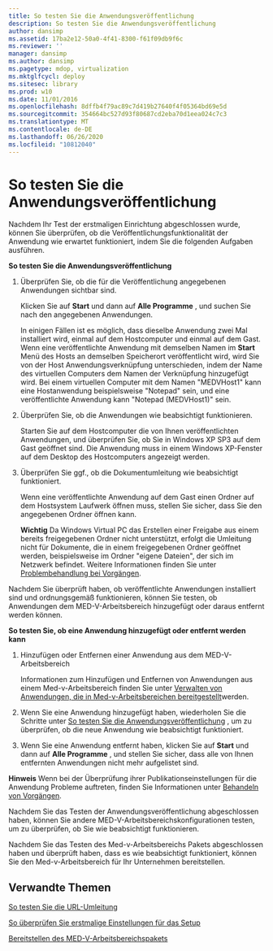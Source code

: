 ```yaml
---
title: So testen Sie die Anwendungsveröffentlichung
description: So testen Sie die Anwendungsveröffentlichung
author: dansimp
ms.assetid: 17ba2e12-50a0-4f41-8300-f61f09db9f6c
ms.reviewer: ''
manager: dansimp
ms.author: dansimp
ms.pagetype: mdop, virtualization
ms.mktglfcycl: deploy
ms.sitesec: library
ms.prod: w10
ms.date: 11/01/2016
ms.openlocfilehash: 8dffb4f79ac89c7d419b27640f4f05364bd69e5d
ms.sourcegitcommit: 354664bc527d93f80687cd2eba70d1eea024c7c3
ms.translationtype: MT
ms.contentlocale: de-DE
ms.lasthandoff: 06/26/2020
ms.locfileid: "10812040"
---
```

# So testen Sie die Anwendungsveröffentlichung


Nachdem Ihr Test der erstmaligen Einrichtung abgeschlossen wurde, können Sie überprüfen, ob die Veröffentlichungsfunktionalität der Anwendung wie erwartet funktioniert, indem Sie die folgenden Aufgaben ausführen.

<a href="" id="bkmk-apppub"></a>**So testen Sie die Anwendungsveröffentlichung**

1.  Überprüfen Sie, ob die für die Veröffentlichung angegebenen Anwendungen sichtbar sind.

    Klicken Sie auf **Start** und dann auf **Alle Programme** , und suchen Sie nach den angegebenen Anwendungen.

    In einigen Fällen ist es möglich, dass dieselbe Anwendung zwei Mal installiert wird, einmal auf dem Hostcomputer und einmal auf dem Gast. Wenn eine veröffentlichte Anwendung mit demselben Namen im **Start** Menü des Hosts an demselben Speicherort veröffentlicht wird, wird Sie von der Host Anwendungsverknüpfung unterschieden, indem der Name des virtuellen Computers dem Namen der Verknüpfung hinzugefügt wird. Bei einem virtuellen Computer mit dem Namen "MEDVHost1" kann eine Hostanwendung beispielsweise "Notepad" sein, und eine veröffentlichte Anwendung kann "Notepad (MEDVHost1)" sein.

2.  Überprüfen Sie, ob die Anwendungen wie beabsichtigt funktionieren.

    Starten Sie auf dem Hostcomputer die von Ihnen veröffentlichten Anwendungen, und überprüfen Sie, ob Sie in Windows XP SP3 auf dem Gast geöffnet sind. Die Anwendung muss in einem Windows XP-Fenster auf dem Desktop des Hostcomputers angezeigt werden.

3.  Überprüfen Sie ggf., ob die Dokumentumleitung wie beabsichtigt funktioniert.

    Wenn eine veröffentlichte Anwendung auf dem Gast einen Ordner auf dem Hostsystem Laufwerk öffnen muss, stellen Sie sicher, dass Sie den angegebenen Ordner öffnen kann.

    **Wichtig**  Da Windows Virtual PC das Erstellen einer Freigabe aus einem bereits freigegebenen Ordner nicht unterstützt, erfolgt die Umleitung nicht für Dokumente, die in einem freigegebenen Ordner geöffnet werden, beispielsweise im Ordner "eigene Dateien", der sich im Netzwerk befindet. Weitere Informationen finden Sie unter [Problembehandlung bei Vorgängen](operations-troubleshooting-medv2.md).

Nachdem Sie überprüft haben, ob veröffentlichte Anwendungen installiert sind und ordnungsgemäß funktionieren, können Sie testen, ob Anwendungen dem MED-V-Arbeitsbereich hinzugefügt oder daraus entfernt werden können.

**So testen Sie, ob eine Anwendung hinzugefügt oder entfernt werden kann**

1.  Hinzufügen oder Entfernen einer Anwendung aus dem MED-V-Arbeitsbereich

    Informationen zum Hinzufügen und Entfernen von Anwendungen aus einem Med-v-Arbeitsbereich finden Sie unter [Verwalten von Anwendungen, die in Med-v-Arbeitsbereichen bereitgestellt](managing-applications-deployed-to-med-v-workspaces.md)werden.

2.  Wenn Sie eine Anwendung hinzugefügt haben, wiederholen Sie die Schritte unter [So testen Sie die Anwendungsveröffentlichung](#bkmk-apppub) , um zu überprüfen, ob die neue Anwendung wie beabsichtigt funktioniert.

3.  Wenn Sie eine Anwendung entfernt haben, klicken Sie auf **Start** und dann auf **Alle Programme** , und stellen Sie sicher, dass alle von Ihnen entfernten Anwendungen nicht mehr aufgelistet sind.

**Hinweis**  Wenn bei der Überprüfung ihrer Publikationseinstellungen für die Anwendung Probleme auftreten, finden Sie Informationen unter [Behandeln von Vorgängen](operations-troubleshooting-medv2.md).

Nachdem Sie das Testen der Anwendungsveröffentlichung abgeschlossen haben, können Sie andere MED-V-Arbeitsbereichskonfigurationen testen, um zu überprüfen, ob Sie wie beabsichtigt funktionieren.

Nachdem Sie das Testen des Med-v-Arbeitsbereichs Pakets abgeschlossen haben und überprüft haben, dass es wie beabsichtigt funktioniert, können Sie den Med-v-Arbeitsbereich für Ihr Unternehmen bereitstellen.

## Verwandte Themen

[So testen Sie die URL-Umleitung](how-to-test-url-redirection.md)

[So überprüfen Sie erstmalige Einstellungen für das Setup](how-to-verify-first-time-setup-settings.md)

[Bereitstellen des MED-V-Arbeitsbereichspakets](deploying-the-med-v-workspace-package.md)

 

 





